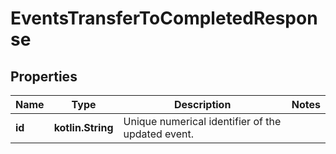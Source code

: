
# EventsTransferToCompletedResponse

## Properties
Name | Type | Description | Notes
------------ | ------------- | ------------- | -------------
**id** | **kotlin.String** | Unique numerical identifier of the updated event. | 



